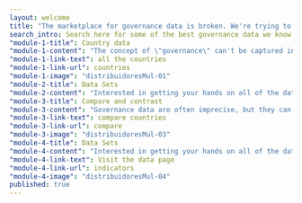 ```yaml
---
layout: welcome
title: "The marketplace for governance data is broken. We're trying to fix it."
search_intro: Search here for some of the best governance data we know of
"module-1-title": Country data
"module-1-content": "The concept of \"governance\" can't be captured in a single number. But there are a number of high quality data sets assessing key components of a country's governance architecture. Find them here for your favorite country."
"module-1-link-text": all the countries
"module-1-link-url": countries
"module-1-image": "distribuidoresMul-01"
"module-2-title": Data Sets
"module-2-content": "Interested in getting your hands on all of the data from key governance data producers? We've done the heavy lifting for you."
"module-3-title": Compare and contrast
"module-3-content": "Governance data are often imprecise, but they can offer important insights when comparing countries to one another. Here's where to get started in viewing your favorites side by side."
"module-3-link-text": compare countries
"module-3-link-url": compare
"module-3-image": "distribuidoresMul-03"
"module-4-title": Data Sets
"module-4-content": "Interested in getting your hands on all of the data from key governance data producers for a particular country? We've done the heavy lifting for you."
"module-4-link-text": Visit the data page
"module-4-link-url": indicators
"module-4-image": "distribuidoresMul-04"
published: true
---
```


